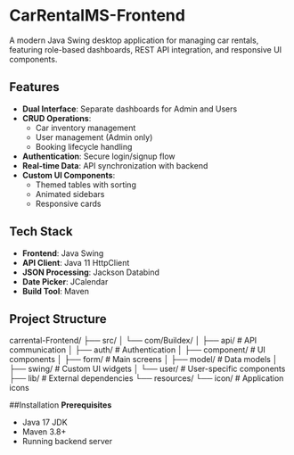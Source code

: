# CarRentalMS-Frontend
A modern Java Swing desktop application for managing car rentals, featuring role-based dashboards, REST API integration, and responsive UI components.

## Features

- **Dual Interface**: Separate dashboards for Admin and Users
- **CRUD Operations**: 
  - Car inventory management
  - User management (Admin only)
  - Booking lifecycle handling
- **Authentication**: Secure login/signup flow
- **Real-time Data**: API synchronization with backend
- **Custom UI Components**: 
  - Themed tables with sorting
  - Animated sidebars
  - Responsive cards

## Tech Stack

- **Frontend**: Java Swing
- **API Client**: Java 11 HttpClient
- **JSON Processing**: Jackson Databind
- **Date Picker**: JCalendar
- **Build Tool**: Maven

## Project Structure
carrental-Frontend/
├── src/
│ └── com/Buildex/
│ ├── api/ # API communication
│ ├── auth/ # Authentication
│ ├── component/ # UI components
│ ├── form/ # Main screens
│ ├── model/ # Data models
│ ├── swing/ # Custom UI widgets
│ └── user/ # User-specific components
├── lib/ # External dependencies
└── resources/
└── icon/ # Application icons

##Installation
**Prerequisites**
  - Java 17 JDK
  - Maven 3.8+
  - Running backend server
